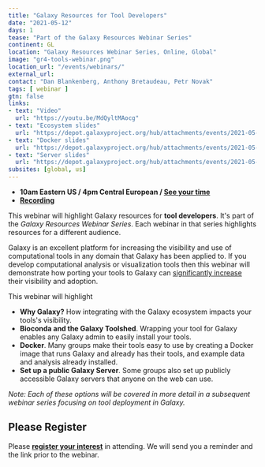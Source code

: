 ```yaml
---
title: "Galaxy Resources for Tool Developers"
date: "2021-05-12"
days: 1
tease: "Part of the Galaxy Resources Webinar Series"
continent: GL
location: "Galaxy Resources Webinar Series, Online, Global"
image: "gr4-tools-webinar.png"
location_url: "/events/webinars/"
external_url:
contact: "Dan Blankenberg, Anthony Bretaudeau, Petr Novak"
tags: [ webinar ]
gtn: false
links:
- text: "Video"
  url: "https://youtu.be/MdQyltMAocg"
- text: "Ecosystem slides"
  url: "https://depot.galaxyproject.org/hub/attachments/events/2021-05-gr4-tool-devs/gr4-tool-devs-ecosystem.pdf "
- text: "Docker slides"
  url: "https://depot.galaxyproject.org/hub/attachments/events/2021-05-gr4-tool-devs/gr4-tool-devs-docker.pdf "
- text: "Server slides"
  url: "https://depot.galaxyproject.org/hub/attachments/events/2021-05-gr4-tool-devs/gr4-tool-devs-server.pdf "
subsites: [global, us]
---
```


* **10am Eastern US / 4pm Central European / [See your time](https://www.timeanddate.com/worldclock/fixedtime.html?msg=Galaxy+Resources+for+Tool+Developers+Webinar&iso=20210512T10&p1=419&ah=1)**
* **[Recording](https://youtu.be/MdQyltMAocg)**

This webinar will highlight Galaxy resources for **tool developers**.  It's part of the *Galaxy Resources Webinar Series*.  Each webinar in that series highlights resources for a different audience.

Galaxy is an excellent platform for increasing the visibility and use of computational tools in any domain that Galaxy has been applied to.  If you develop computational analysis or visualization tools then this webinar will demonstrate how porting your tools to Galaxy can [significantly increase](https://doi.org/10.1101/2020.11.16.385211) their visibility and adoption.

This webinar will highlight

* **Why Galaxy?**  How integrating with the Galaxy ecosystem impacts your tools's visibility.
* **Bioconda and the Galaxy Toolshed**.  Wrapping your tool for Galaxy enables any Galaxy admin to easily install your tools.
* **Docker**.  Many groups make their tools easy to use by creating a Docker image that runs Galaxy and already has their tools, and example data and analysis already installed.
* **Set up a public Galaxy Server**.  Some groups also set up publicly accessible Galaxy servers that anyone on the web can use.

*Note: Each of these options will be covered in more detail in a subsequent webinar series focusing on tool deployment in Galaxy.*

## Please Register

Please **[register your interest](https://docs.google.com/forms/d/e/1FAIpQLSeFkWEiUrJtB47smJGiVGdYZArfqHR0X6HlvLc1m7IMssdVLw/viewform)** in attending. We will send you a reminder and the link prior to the webinar.
